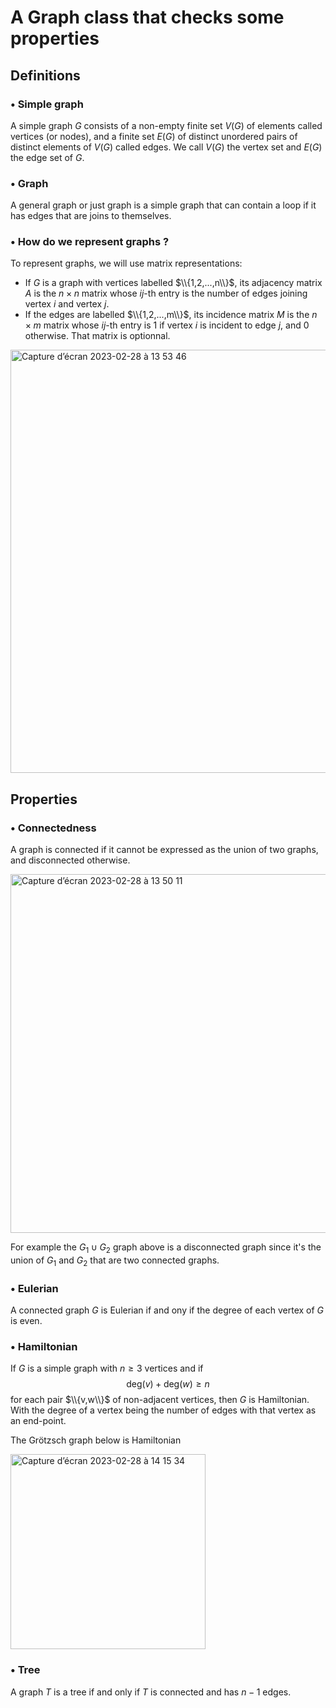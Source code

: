 # A Graph class that checks some properties

## Definitions

### • Simple graph
A simple graph $G$ consists of a non-empty finite set $V(G)$ of elements called vertices (or nodes), and a finite set $E(G)$ of distinct unordered pairs of distinct elements of $V(G)$ called edges. We call $V(G)$ the vertex set and $E(G)$ the edge set of $G$.

### • Graph
A general graph or just graph is a simple graph that can contain a loop if it has edges that are joins to themselves.

### • How do we represent graphs ?
To represent graphs, we will use matrix representations:
- If $G$ is a graph with vertices labelled $\\{1,2,...,n\\}$, its adjacency matrix $A$ is the $n \times n$ matrix whose $ij$-th entry is the number of edges joining vertex $i$ and vertex $j$.
- If the edges are labelled $\\{1,2,...,m\\}$, its incidence matrix $M$ is the $n \times m$ matrix whose $ij$-th entry is $1$ if vertex $i$ is incident to edge $j$, and $0$ otherwise. That matrix is optionnal.

<img width="677" alt="Capture d’écran 2023-02-28 à 13 53 46" src="https://user-images.githubusercontent.com/126407732/221862222-1a7d1216-7685-4966-91c9-4c65b2036e8d.png">

## Properties

### • Connectedness

A graph is connected if it cannot be expressed as the union of two graphs, and disconnected otherwise.

<img width="574" alt="Capture d’écran 2023-02-28 à 13 50 11" src="https://user-images.githubusercontent.com/126407732/221858836-0c375d58-e4ba-4b73-9f7f-f9d967b8eca3.png">

For example the $G_1 \cup G_2$ graph above is a disconnected graph since it's the union of $G_1$ and $G_2$ that are two connected graphs.

### • Eulerian

A connected graph $G$ is Eulerian if and ony if the degree of each vertex of $G$ is even.

### • Hamiltonian
If $G$ is a simple graph with $n \geq 3$ vertices and if $$\text{deg}(v) + \text{deg}(w) \geq n$$ for each pair $\\{v,w\\}$ of non-adjacent vertices, then $G$ is Hamiltonian. With the degree of a vertex being the number of edges with that vertex as an end-point.

The Grötzsch graph below is Hamiltonian

<img width="312" alt="Capture d’écran 2023-02-28 à 14 15 34" src="https://user-images.githubusercontent.com/126407732/221865051-32b4b2ca-d30b-4056-8751-338ba0f02c6d.png">


### • Tree
A graph $T$ is a tree if and only if $T$ is connected and has $n-1$ edges.
